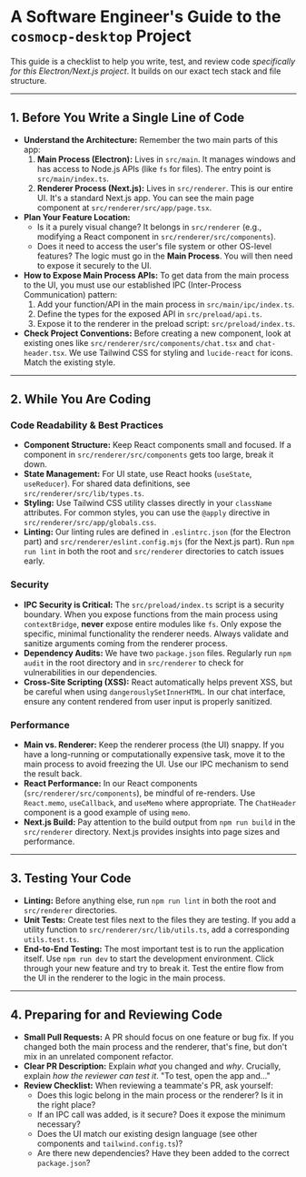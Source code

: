 # A Software Engineer's Guide to the `cosmocp-desktop` Project

This guide is a checklist to help you write, test, and review code *specifically for this Electron/Next.js project*. It builds on our exact tech stack and file structure.

---

## 1. Before You Write a Single Line of Code

*   **Understand the Architecture:** Remember the two main parts of this app:
    1.  **Main Process (Electron):** Lives in `src/main`. It manages windows and has access to Node.js APIs (like `fs` for files). The entry point is `src/main/index.ts`.
    2.  **Renderer Process (Next.js):** Lives in `src/renderer`. This is our entire UI. It's a standard Next.js app. You can see the main page component at `src/renderer/src/app/page.tsx`.
*   **Plan Your Feature Location:**
    *   Is it a purely visual change? It belongs in `src/renderer` (e.g., modifying a React component in `src/renderer/src/components`).
    *   Does it need to access the user's file system or other OS-level features? The logic must go in the **Main Process**. You will then need to expose it securely to the UI.
*   **How to Expose Main Process APIs:** To get data from the main process to the UI, you must use our established IPC (Inter-Process Communication) pattern:
    1.  Add your function/API in the main process in `src/main/ipc/index.ts`.
    2.  Define the types for the exposed API in `src/preload/api.ts`.
    3.  Expose it to the renderer in the preload script: `src/preload/index.ts`.
*   **Check Project Conventions:** Before creating a new component, look at existing ones like `src/renderer/src/components/chat.tsx` and `chat-header.tsx`. We use Tailwind CSS for styling and `lucide-react` for icons. Match the existing style.

---

## 2. While You Are Coding

### Code Readability & Best Practices
*   **Component Structure:** Keep React components small and focused. If a component in `src/renderer/src/components` gets too large, break it down.
*   **State Management:** For UI state, use React hooks (`useState`, `useReducer`). For shared data definitions, see `src/renderer/src/lib/types.ts`.
*   **Styling:** Use Tailwind CSS utility classes directly in your `className` attributes. For common styles, you can use the `@apply` directive in `src/renderer/src/app/globals.css`.
*   **Linting:** Our linting rules are defined in `.eslintrc.json` (for the Electron part) and `src/renderer/eslint.config.mjs` (for the Next.js part). Run `npm run lint` in both the root and `src/renderer` directories to catch issues early.

### Security
*   **IPC Security is Critical:** The `src/preload/index.ts` script is a security boundary. When you expose functions from the main process using `contextBridge`, **never** expose entire modules like `fs`. Only expose the specific, minimal functionality the renderer needs. Always validate and sanitize arguments coming from the renderer process.
*   **Dependency Audits:** We have two `package.json` files. Regularly run `npm audit` in the root directory and in `src/renderer` to check for vulnerabilities in our dependencies.
*   **Cross-Site Scripting (XSS):** React automatically helps prevent XSS, but be careful when using `dangerouslySetInnerHTML`. In our chat interface, ensure any content rendered from user input is properly sanitized.

### Performance
*   **Main vs. Renderer:** Keep the renderer process (the UI) snappy. If you have a long-running or computationally expensive task, move it to the main process to avoid freezing the UI. Use our IPC mechanism to send the result back.
*   **React Performance:** In our React components (`src/renderer/src/components`), be mindful of re-renders. Use `React.memo`, `useCallback`, and `useMemo` where appropriate. The `ChatHeader` component is a good example of using `memo`.
*   **Next.js Build:** Pay attention to the build output from `npm run build` in the `src/renderer` directory. Next.js provides insights into page sizes and performance.

---

## 3. Testing Your Code

*   **Linting:** Before anything else, run `npm run lint` in both the root and `src/renderer` directories.
*   **Unit Tests:** Create test files next to the files they are testing. If you add a utility function to `src/renderer/src/lib/utils.ts`, add a corresponding `utils.test.ts`.
*   **End-to-End Testing:** The most important test is to run the application itself. Use `npm run dev` to start the development environment. Click through your new feature and try to break it. Test the entire flow from the UI in the renderer to the logic in the main process.

---

## 4. Preparing for and Reviewing Code

*   **Small Pull Requests:** A PR should focus on one feature or bug fix. If you changed both the main process and the renderer, that's fine, but don't mix in an unrelated component refactor.
*   **Clear PR Description:** Explain *what* you changed and *why*. Crucially, explain *how the reviewer can test it*. "To test, open the app and..."
*   **Review Checklist:** When reviewing a teammate's PR, ask yourself:
    *   Does this logic belong in the main process or the renderer? Is it in the right place?
    *   If an IPC call was added, is it secure? Does it expose the minimum necessary?
    *   Does the UI match our existing design language (see other components and `tailwind.config.ts`)?
    *   Are there new dependencies? Have they been added to the correct `package.json`?
